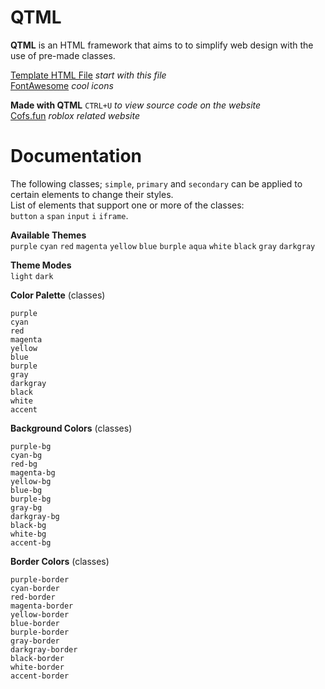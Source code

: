 # QTML
**QTML** is an HTML framework that aims to to simplify web design with the use of pre-made classes.

[Template HTML File](https://github.com/alvin677/QTML/blob/main/template.html) *start with this file*<br/>
[FontAwesome](https://fontawesome.com/) *cool icons*<br/>

**Made with QTML** `CTRL+U` *to view source code on the website*<br/>
[Cofs.fun](https://cofs.pkings.net) *roblox related website*
<br/>
# Documentation
The following classes; `simple`, `primary` and `secondary` can be applied to certain elements to change their styles.<br/>
List of elements that support one or more of the classes:<br/>`button` `a` `span` `input` `i` `iframe`.

**Available Themes**<br/>
`purple` `cyan` `red` `magenta` `yellow` `blue` `burple` `aqua` `white` `black` `gray` `darkgray`

**Theme Modes**<br/>
`light` `dark`

**Color Palette** (classes)<br/>
```
purple
cyan
red
magenta
yellow
blue
burple
gray
darkgray
black
white
accent
```
**Background Colors** (classes)<br/>
```
purple-bg
cyan-bg
red-bg
magenta-bg
yellow-bg
blue-bg
burple-bg
gray-bg
darkgray-bg
black-bg
white-bg
accent-bg
```
**Border Colors** (classes)<br/>
```
purple-border
cyan-border
red-border
magenta-border
yellow-border
blue-border
burple-border
gray-border
darkgray-border 
black-border
white-border
accent-border
```

